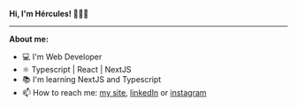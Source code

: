**Hi, I'm Hércules! 👨‍🚀🚀**

---

**About me:**

- 💻 I'm Web Developer
- ⚛️ Typescript | React | NextJS
- 📚 I'm learning NextJS and Typescript
- 📫 How to reach me: [my site](https://portfolio-hrcules.vercel.app/), [linkedIn](https://www.linkedin.com/in/hrcules/) or [instagram](https://www.instagram.com/_hrcules_/)

